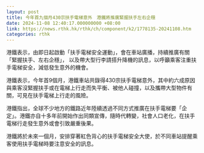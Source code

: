 ```yaml
---
layout: post
title: 今年首九個月430宗扶手電梯意外　港鐵將推廣緊握扶手左右企穩
date: 2024-11-08 12:40:17.000000000 +08:00
link: https://news.rthk.hk/rthk/ch/component/k2/1778135-20241108.htm
categories: rthk
---
```


港鐵表示，由即日起啟動「扶手電梯安全運動」，會在車站廣播，持續推廣有關「緊握扶手、左右企穩」， 以及帶大型行李請搭升降機的訊息，以呼籲乘客注重扶手電梯安全，減低發生意外的機會。

港鐵表示，今年首9個月，港鐵車站共錄得430宗扶手電梯意外，其中約六成原因與乘客沒緊握扶手或在電梯上行走而失平衡、被他人碰撞，以及攜帶大型物件有關，可見在扶手電梯上行走的風險。

港鐵指出，全球不少地方的鐵路近年陸續透過不同方式推廣在扶手電梯要「企定」。港鐵亦自十多年前開始作出同類宣傳，隨時代轉變，社會人口老化，在扶手電梯行走發生意外或會引致嚴重後果。

港鐵將於未來一個月，安排穿著紅色背心的扶手電梯安全大使，於不同車站提醒乘客使用扶手電梯時要注意安全的訊息。
